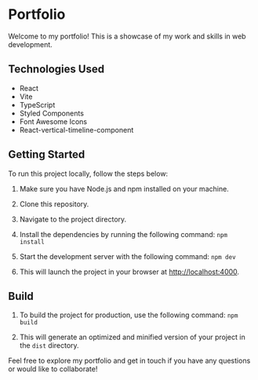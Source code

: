 # Portfolio

Welcome to my portfolio! This is a showcase of my work and skills in web development.

## Technologies Used

- React
- Vite
- TypeScript
- Styled Components
- Font Awesome Icons
- React-vertical-timeline-component

## Getting Started

To run this project locally, follow the steps below:

1. Make sure you have Node.js and npm installed on your machine.
2. Clone this repository.
3. Navigate to the project directory.
4. Install the dependencies by running the following command: ```` npm install ````

5. Start the development server with the following command:
   ```` npm dev ````

6. This will launch the project in your browser at [http://localhost:4000](http://localhost:4000).

## Build

1. To build the project for production, use the following command: ``` npm build ```

2. This will generate an optimized and minified version of your project in the `dist` directory.

Feel free to explore my portfolio and get in touch if you have any questions or would like to collaborate!
